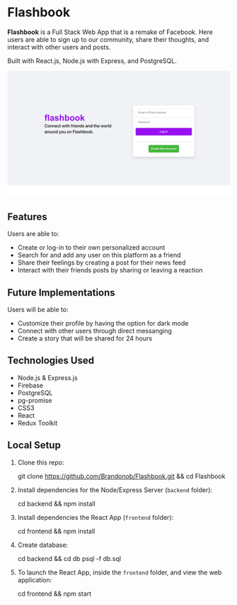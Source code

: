 # Flashbook

**Flashbook** is a Full Stack Web App that is a remake of Facebook. Here users are able to sign up to our community, share their thoughts, and interact with other users and posts.

Built with React.js, Node.js with Express, and PostgreSQL.

![Flashbook Login](./ReadMeImgs/Flashbookss.png)


## Features

Users are able to:

* Create or log-in to their own personalized account
* Search for and add any user on this platform as a friend
* Share their feelings by creating a post for their news feed
* Interact with their friends posts by sharing or leaving a reaction

## Future Implementations

Users will be able to: 

* Customize their profile by having the option for dark mode
* Connect with other users through direct messanging
* Create a story that will be shared for 24 hours

## Technologies Used

* Node.js & Express.js
* Firebase
* PostgreSQL
* pg-promise
* CSS3
* React
* Redux Toolkit

## Local Setup

1. Clone this repo:

    git clone https://github.com/Brandonob/Flashbook.git && cd Flashbook

2. Install dependencies for the Node/Express Server (`backend` folder):

    cd backend && npm install
    
3. Install dependencies the React App (`frontend` folder):

    cd frontend && npm install

4. Create database:

    cd backend && cd db
    psql -f db.sql
    
5. To launch the React App, inside the `frontend` folder, and view the web application:

    cd frontend && npm start
  

